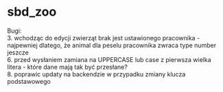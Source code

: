 # sbd_zoo

Bugi:  
3. wchodząc do edycji zwierząt brak jest ustawionego pracownika  - najpewniej dlatego, że animal dla peselu pracownika zwraca type number jeszcze  
6. przed wysłaniem zamiana na UPPERCASE lub case z pierwsza wielka litera  - które dane mają tak być przesłane?  
8. poprawic updaty na backendzie w przypadku zmiany klucza podstawowego    
